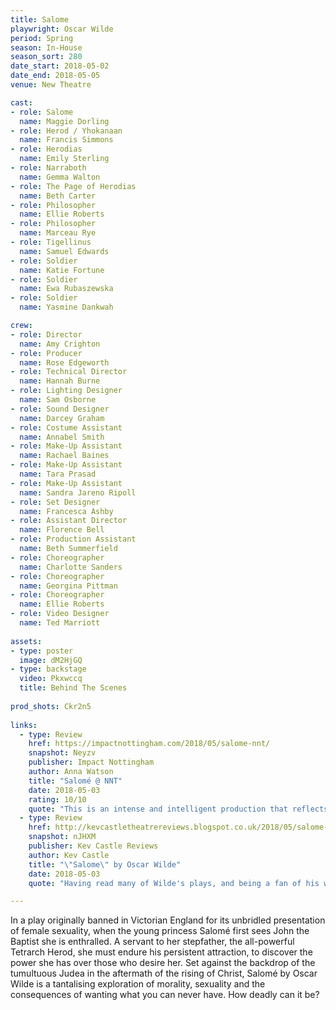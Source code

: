 ```yaml
---
title: Salome
playwright: Oscar Wilde
period: Spring
season: In-House
season_sort: 280
date_start: 2018-05-02
date_end: 2018-05-05
venue: New Theatre

cast:
- role: Salome
  name: Maggie Dorling
- role: Herod / Yhokanaan
  name: Francis Simmons
- role: Herodias
  name: Emily Sterling
- role: Narraboth
  name: Gemma Walton
- role: The Page of Herodias
  name: Beth Carter
- role: Philosopher
  name: Ellie Roberts
- role: Philosopher
  name: Marceau Rye
- role: Tigellinus
  name: Samuel Edwards
- role: Soldier
  name: Katie Fortune
- role: Soldier
  name: Ewa Rubaszewska
- role: Soldier
  name: Yasmine Dankwah

crew:
- role: Director
  name: Amy Crighton
- role: Producer
  name: Rose Edgeworth
- role: Technical Director
  name: Hannah Burne
- role: Lighting Designer
  name: Sam Osborne
- role: Sound Designer
  name: Darcey Graham
- role: Costume Assistant
  name: Annabel Smith
- role: Make-Up Assistant
  name: Rachael Baines
- role: Make-Up Assistant
  name: Tara Prasad
- role: Make-Up Assistant
  name: Sandra Jareno Ripoll
- role: Set Designer
  name: Francesca Ashby
- role: Assistant Director
  name: Florence Bell
- role: Production Assistant
  name: Beth Summerfield
- role: Choreographer
  name: Charlotte Sanders
- role: Choreographer
  name: Georgina Pittman
- role: Choreographer
  name: Ellie Roberts
- role: Video Designer
  name: Ted Marriott
  
assets:
- type: poster
  image: dM2HjGQ
- type: backstage
  video: Pkxwccq
  title: Behind The Scenes
  
prod_shots: Ckr2n5
  
links:
  - type: Review
    href: https://impactnottingham.com/2018/05/salome-nnt/
    snapshot: Neyzv
    publisher: Impact Nottingham
    author: Anna Watson
    title: "Salomé @ NNT"
    date: 2018-05-03
    rating: 10/10
    quote: "This is an intense and intelligent production that reflects both the tragedy and progressiveness of Wilde’s work."
  - type: Review
    href: http://kevcastletheatrereviews.blogspot.co.uk/2018/05/salome-by-oscar-wilde-nottingham-new.html
    snapshot: nJHXM
    publisher: Kev Castle Reviews
    author: Kev Castle
    title: "\"Salome\" by Oscar Wilde"
    date: 2018-05-03
    quote: "Having read many of Wilde's plays, and being a fan of his wit, this play is a nice change from the comedy in his other plays, and I was so pleased that NNT decided to choose this one to perform, plus it's another one ticked off the list of plays I'd not seen before."

---
```


In a play originally banned in Victorian England for its unbridled presentation of female sexuality, when the young princess Salomé first sees John the Baptist she is enthralled. A servant to her stepfather, the all-powerful Tetrarch Herod, she must endure his persistent attraction, to discover the power she has over those who desire her. Set against the backdrop of the tumultuous Judea in the aftermath of the rising of Christ, Salomé by Oscar Wilde is a tantalising exploration of morality, sexuality and the consequences of wanting what you can never have. How deadly can it be?
